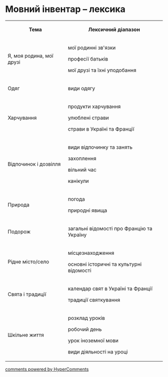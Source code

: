 <div id="hypercomments_widget" class="js-hypercomments-widget invisible"></div>

# Мовний інвентар – лексика

<table>
<tbody>
<tr>
<td style="text-align: center;" width="245">
<p><strong>Тема</strong></p>
</td>
<td style="text-align: center;" width="415">
<p><strong>Лексичний діапазон</strong></p>
</td>
</tr>
<tr>
<td width="245">
<p>Я, моя родина, мої друзі</p>
</td>
<td width="415">
<p>мої родинні зв'язки</p>
<p>професії батьків</p>
<p>мої друзі та їхні уподобання</p>
</td>
</tr>
<tr>
<td width="245">
<p>Одяг</p>
</td>
<td width="415">
<p>види одягу</p>
</td>
</tr>
<tr>
<td width="245">
<p>Харчування</p>
</td>
<td width="415">
<p>продукти харчування</p>
<p>улюблені страви</p>
<p>страви в Україні та Франції</p>
</td>
</tr>
<tr>
<td width="245">
<p>Відпочинок і дозвілля</p>
</td>
<td width="415">
<p>види відпочинку та занять</p>
<p>захоплення</p>
<p>вільний час</p>
<p>канікули</p>
</td>
</tr>
<tr>
<td width="245">
<p>Природа</p>
</td>
<td width="415">
<p>погода</p>
<p>природні явища</p>
</td>
</tr>
<tr>
<td width="245">
<p>Подорож</p>
</td>
<td width="415">
<p>загальні відомості про Францію та Україну</p>
</td>
</tr>
<tr>
<td width="245">
<p>Рідне місто/село</p>
</td>
<td width="415">
<p>місцезнаходження</p>
<p>основні історичні та культурні відомості</p>
</td>
</tr>
<tr>
<td width="245">
<p>Свята і традиції</p>
</td>
<td width="415">
<p>календар свят в Україні та Франції</p>
<p>традиції святкування</p>
</td>
</tr>
<tr>
<td width="245">
<p>Шкільне життя</p>
</td>
<td width="415">
<p>розклад уроків</p>
<p>робочий день</p>
<p>урок іноземної мови</p>
<p>види діяльності на уроці</p>
</td>
</tr>
</tbody>
</table>

<div class="js-hypercomments-container">
    <a href="http://hypercomments.com" class="hc-link" title="comments widget">comments powered by HyperComments</a>
</div>